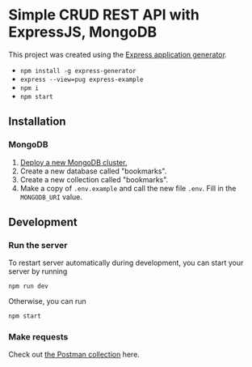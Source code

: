 # Simple CRUD REST API with ExpressJS, MongoDB

This project was created using the [Express application generator](https://expressjs.com/en/starter/generator.html).

- `npm install -g express-generator`
- `express --view=pug express-example`
- `npm i`
- `npm start`

## Installation

### MongoDB

1. [Deploy a new MongoDB cluster.](https://www.mongodb.com/cloud/atlas)
2. Create a new database called "bookmarks".
3. Create a new collection called "bookmarks".
4. Make a copy of `.env.example` and call the new file `.env`. Fill in the `MONGODB_URI` value.

## Development

### Run the server

To restart server automatically during development, you can start your server by running

```
npm run dev
```

Otherwise, you can run

```bash
npm start
```

### Make requests

Check out [the Postman collection](https://www.getpostman.com/collections/8bf4cc0f818293e478dd) here.
